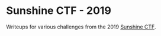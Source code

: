 # Sunshine CTF - 2019

Writeups for various challenges from the 2019 [Sunshine CTF](https://2019.sunshinectf.org/challenges).
